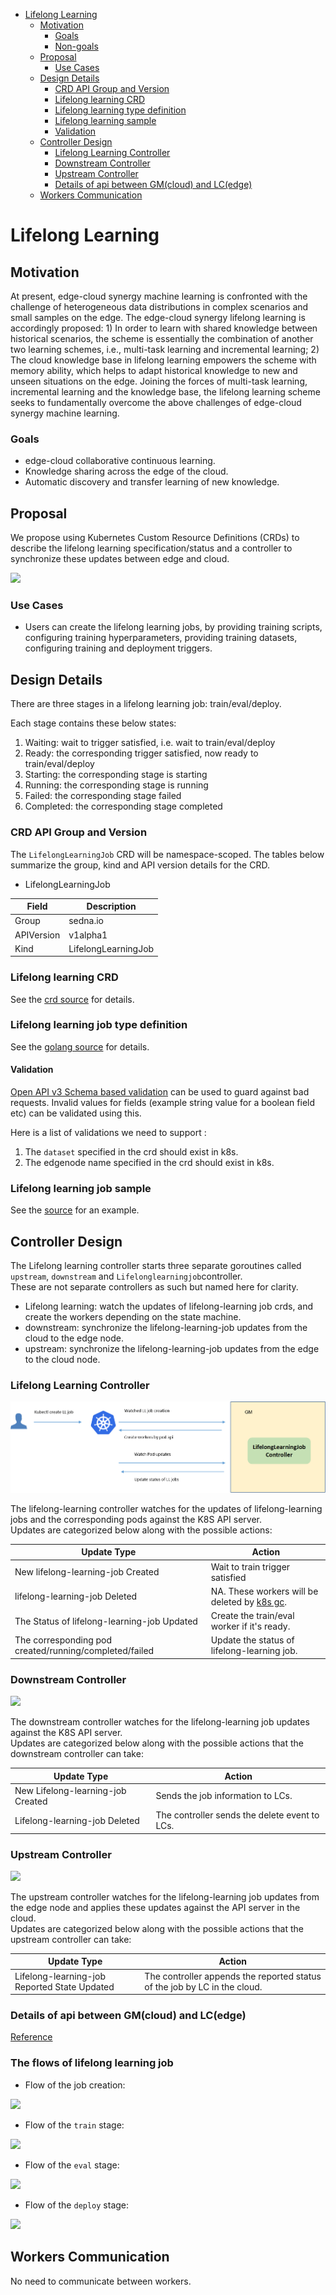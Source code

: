 * [Lifelong Learning](#lifelong-learning)
   * [Motivation](#motivation)
     * [Goals](#goals)
     * [Non\-goals](#non-goals)
   * [Proposal](#proposal)
     * [Use Cases](#use-cases)
   * [Design Details](#design-details)
     * [CRD API Group and Version](#crd-api-group-and-version)
     * [Lifelong learning CRD](#lifelong-learning-crd)
     * [Lifelong learning type definition](#lifelong-learning-job-type-definition)
     * [Lifelong learning sample](#lifelong-learning-job-sample)
     * [Validation](#validation)
   * [Controller Design](#controller-design)
     * [Lifelong Learning Controller](#lifelong-learning-controller)
     * [Downstream Controller](#downstream-controller)
     * [Upstream Controller](#upstream-controller)
     * [Details of api between GM(cloud) and LC(edge)](#details-of-api-between-gmcloud-and-lcedge)
   * [Workers Communication](#workers-communication)

# Lifelong Learning
## Motivation


At present, edge-cloud synergy machine learning is confronted with the challenge of heterogeneous data distributions in complex scenarios and small samples on the edge. The edge-cloud synergy lifelong learning is accordingly proposed: 1) In order to learn with shared knowledge between historical scenarios, the scheme is essentially the combination of another two learning schemes, i.e., multi-task learning and incremental learning; 2) The cloud knowledge base in lifelong learning empowers the scheme with memory ability, which helps to adapt historical knowledge to new and unseen situations on the edge. Joining the forces of multi-task learning, incremental learning and the knowledge base, the lifelong learning scheme seeks to fundamentally overcome the above challenges of edge-cloud synergy machine learning.
### Goals


* edge-cloud collaborative continuous learning.
* Knowledge sharing across the edge of the cloud.
* Automatic discovery and transfer learning of new knowledge.

## Proposal
We propose using Kubernetes Custom Resource Definitions (CRDs) to describe 
the lifelong learning specification/status and a controller to synchronize these updates between edge and cloud.

![](./images/lifelong-learning-job-crd.png)

### Use Cases

* Users can create the lifelong learning jobs, by providing training scripts, configuring training hyperparameters, providing training datasets, configuring training and deployment triggers.



## Design Details
There are three stages in a lifelong learning job: train/eval/deploy.

Each stage contains these below states:
1. Waiting: wait to trigger satisfied, i.e. wait to train/eval/deploy
1. Ready: the corresponding trigger satisfied, now ready to train/eval/deploy
1. Starting: the corresponding stage is starting
1. Running: the corresponding stage is running
1. Failed: the corresponding stage failed
1. Completed: the corresponding stage completed

### CRD API Group and Version
The `LifelongLearningJob` CRD will be namespace-scoped.
The tables below summarize the group, kind and API version details for the CRD.

* LifelongLearningJob

| Field                 | Description             |
|-----------------------|-------------------------|
|Group                  | sedna.io     |
|APIVersion             | v1alpha1                |
|Kind                   | LifelongLearningJob             |

### Lifelong learning CRD
See the [crd source](/build/crds/sedna/sedna.io_lifelonglearningjobs.yaml) for details.

### Lifelong learning job type definition

See the [golang source](/pkg/apis/sedna/v1alpha1/lifelonglearningjob_types.go) for details.

#### Validation
[Open API v3 Schema based validation](https://kubernetes.io/docs/tasks/access-kubernetes-api/custom-resources/custom-resource-definitions/#validation) can be used to guard against bad requests.
Invalid values for fields (example string value for a boolean field etc) can be validated using this.

Here is a list of validations we need to support :
1. The `dataset` specified in the crd should exist in k8s.
1. The edgenode name specified in the crd should exist in k8s.

### Lifelong learning job sample
See the [source](/build/crd-samples/sedna/lifelonglearningjob_v1alpha1.yaml) for an example.
    
## Controller Design

The Lifelong learning controller starts three separate goroutines called `upstream`, `downstream` and `Lifelonglearningjob`controller.<br/>
These are not separate controllers as such but named here for clarity.
- Lifelong learning: watch the updates of lifelong-learning job crds, and create the workers depending on the state machine.
- downstream: synchronize the lifelong-learning-job updates from the cloud to the edge node.
- upstream: synchronize the lifelong-learning-job updates from the edge to the cloud node.

### Lifelong Learning Controller
![](./images/lifelong-learning-controller.png)

The lifelong-learning controller watches for the updates of lifelong-learning jobs and the corresponding pods against the K8S API server.<br/>
Updates are categorized below along with the possible actions:

| Update Type                    | Action                                       |
|-------------------------------|---------------------------------------------- |
|New lifelong-learning-job Created             | Wait to train trigger satisfied|
|lifelong-learning-job Deleted                 | NA. These workers will be deleted by [k8s gc](https://kubernetes.io/docs/concepts/workloads/controllers/garbage-collection/).|
|The Status of lifelong-learning-job Updated               | Create the train/eval worker if it's ready.|
|The corresponding pod created/running/completed/failed                 | Update the status of lifelong-learning job.|

### Downstream Controller
![](./images/lifelong-learning-downstream-controller.png)

The downstream controller watches for the lifelong-learning job updates against the K8S API server.<br/>
Updates are categorized below along with the possible actions that the downstream controller can take:

| Update Type                    | Action                                       |
|-------------------------------|---------------------------------------------- |
|New Lifelong-learning-job Created             |Sends the job information to LCs.|
|Lifelong-learning-job Deleted                 | The controller sends the delete event to LCs.|

### Upstream Controller
![](./images/lifelong-learning-upstream-controller.png)

The upstream controller watches for the lifelong-learning job updates from the edge node and applies these updates against the API server in the cloud.<br/>
Updates are categorized below along with the possible actions that the upstream controller can take:

| Update Type                        | Action                                        |
|-------------------------------     |---------------------------------------------- |
|Lifelong-learning-job Reported State Updated    |  The controller appends the reported status of the job by LC in the cloud. |

### Details of api between GM(cloud) and LC(edge)
[Reference](https://github.com/kubeedge/sedna/blob/main/docs/proposals/incremental-learning.md#details-of-api-between-gmcloud-and-lcedge)

### The flows of lifelong learning job
- Flow of the job creation:

![](./images/lifelong-learning-flow-creation.png)

- Flow of the `train` stage:

![](./images/lifelong-learning-flow-train-stage.png)

- Flow of the `eval` stage:

![](./images/lifelong-learning-flow-eval-stage.png)

- Flow of the `deploy` stage:

![](./images/lifelong-learning-flow-deploy-stage.png)

## Workers Communication
No need to communicate between workers.
